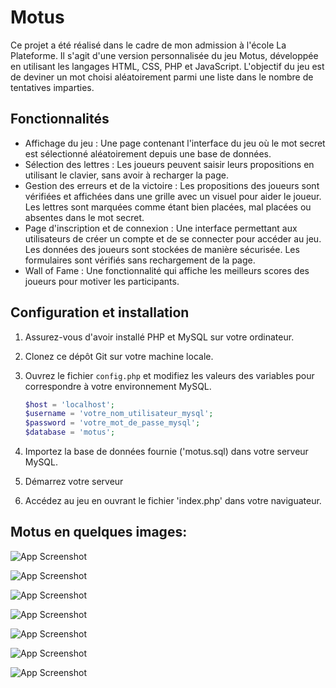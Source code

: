 
# Motus

Ce projet a été réalisé dans le cadre de mon admission à l'école La Plateforme. Il s'agit d'une version personnalisée du jeu Motus, développée en utilisant les langages HTML, CSS, PHP et JavaScript. L'objectif du jeu est de deviner un mot choisi aléatoirement parmi une liste dans le nombre de tentatives imparties.



## Fonctionnalités

- Affichage du jeu : Une page contenant l'interface du jeu où le mot secret est sélectionné aléatoirement depuis une base de données.
- Sélection des lettres : Les joueurs peuvent saisir leurs propositions en utilisant le clavier, sans avoir à recharger la page.
- Gestion des erreurs et de la victoire : Les propositions des joueurs sont vérifiées et affichées dans une grille avec un visuel pour aider le joueur. Les lettres sont marquées comme étant bien placées, mal placées ou absentes dans le mot secret.
- Page d'inscription et de connexion : Une interface permettant aux utilisateurs de créer un compte et de se connecter pour accéder au jeu. Les données des joueurs sont stockées de manière sécurisée. Les formulaires sont vérifiés sans rechargement de la page.
- Wall of Fame : Une fonctionnalité qui affiche les meilleurs scores des joueurs pour motiver les participants.
## Configuration et installation

1. Assurez-vous d'avoir installé PHP et MySQL sur votre ordinateur.
2. Clonez ce dépôt Git sur votre machine locale.
3. Ouvrez le fichier `config.php` et modifiez les valeurs des variables pour correspondre à votre environnement MySQL.

   ```php
   $host = 'localhost';
   $username = 'votre_nom_utilisateur_mysql';
   $password = 'votre_mot_de_passe_mysql';
   $database = 'motus';

4. Importez la base de données fournie ('motus.sql) dans votre serveur MySQL.
5. Démarrez votre serveur
6. Accédez au jeu en ouvrant le fichier 'index.php' dans votre naviguateur.
## Motus en quelques images:

![App Screenshot](https://github.com/souleimane-ifqirne/Motus/assets/75176152/8e59dfb9-075d-4d01-a941-11173159bd34)

![App Screenshot](https://github.com/souleimane-ifqirne/Motus/assets/75176152/dc2a33e3-95a3-400d-be70-305ac2e621b1)

![App Screenshot](https://github.com/souleimane-ifqirne/Motus/assets/75176152/8c25179f-bfb1-4bbb-a72a-aa67f45dcaab)

![App Screenshot](https://github.com/souleimane-ifqirne/Motus/assets/75176152/39438c4e-516b-4076-8eb9-17d8a3ce36e3)

![App Screenshot](https://github.com/souleimane-ifqirne/Motus/assets/75176152/c74e205a-055a-4d0a-a063-590eef23f9da)

![App Screenshot](https://github.com/souleimane-ifqirne/Motus/assets/75176152/c9951971-78c6-4e86-b5cb-e0ecb61a9d1d)

![App Screenshot](https://github.com/souleimane-ifqirne/Motus/assets/75176152/b47852f1-25e5-494d-b8da-477feb7580ed)
